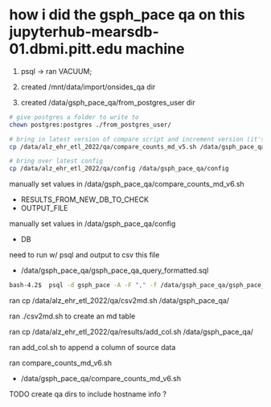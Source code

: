 <!-- from brb265@jupyterhub-mearsdb-01 /data/gsph_pace_qa $ vi README.md -->
 <!-- from notes_from_gsphpace.md -->


# how i did the gsph_pace qa on this jupyterhub-mearsdb-01.dbmi.pitt.edu machine

1. psql -> ran VACUUM;

1. created /mnt/data/import/onsides_qa dir

1. created /data/gsph_pace_qa/from_postgres_user dir

```sh
# give postgres a folder to write to
chown postgres:postgres ./from_postgres_user/

# bring in latest version of compare script and increment version (it's a wip)
cp /data/alz_ehr_etl_2022/qa/compare_counts_md_v5.sh /data/gsph_pace_qa/compare_counts_md_v6.sh

# bring over latest config
cp /data/alz_ehr_etl_2022/qa/config /data/gsph_pace_qa/config
```

manually set values in /data/gsph_pace_qa/compare_counts_md_v6.sh
 - RESULTS_FROM_NEW_DB_TO_CHECK
 - OUTPUT_FILE

manually set values in /data/gsph_pace_qa/config
 - DB

need to run w/ psql and output to csv this file
  - /data/gsph_pace_qa/gsph_pace_qa_query_formatted.sql

```sh
bash-4.2$  psql -d gsph_pace -A -F "," -f /data/gsph_pace_qa/gsph_pace_qa_query_formatted.sql -o /data/gsph_pace_qa/from_postgres_user/counts_from_newly_loaded_gsph_pace.csv
```

ran
cp /data/alz_ehr_etl_2022/qa/csv2md.sh /data/gsph_pace_qa/

ran ./csv2md.sh
to create an md table


ran
cp /data/alz_ehr_etl_2022/qa/results/add_col.sh /data/gsph_pace_qa/

ran
add_col.sh to append a column of source data

ran compare_counts_md_v6.sh
 - /data/gsph_pace_qa/compare_counts_md_v6.sh





TODO
create qa dirs to include hostname info ?